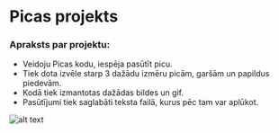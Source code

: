 # Picas projekts #
### Apraksts par projektu: ###

* Veidoju Picas kodu, iespēja pasūtīt picu.
* Tiek dota izvēle starp 3 dažādu izmēru picām, garšām un papildus piedevām.
* Kodā tiek izmantotas dažādas bildes un gif.
* Pasūtījumi tiek saglabāti teksta failā, kurus pēc tam var aplūkot.

![alt text](https://images.vexels.com/media/users/3/139919/isolated/lists/7c8bba2a6e3ab9e5678128cd1c50aede-cheese-pizza-cartoon.png)
